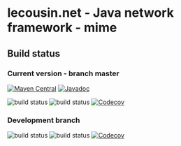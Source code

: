 # lecousin.net - Java network framework - mime

## Build status

### Current version - branch master

[![Maven Central](https://img.shields.io/maven-central/v/net.lecousin.framework.network/mime.svg)](http://search.maven.org/#search%7Cga%7C1%7Cg%3A%22net.lecousin.framework.network%22%20AND%20a%3A%22mime%22)
[![Javadoc](https://img.shields.io/badge/javadoc-0.4.0-brightgreen.svg)](https://www.javadoc.io/doc/net.lecousin.framework.network/mime/0.4.0)

![build status](https://travis-ci.org/lecousin/java-framework-network-mime.svg?branch=master "Build Status")
![build status](https://ci.appveyor.com/api/projects/status/github/lecousin/java-framework-network-mime?branch=master&svg=true "Build Status")
[![Codecov](https://codecov.io/gh/lecousin/java-framework-network-mime/graph/badge.svg)](https://codecov.io/gh/lecousin/java-framework-network-mime/branch/master)

### Development branch

![build status](https://travis-ci.org/lecousin/java-framework-network-mime.svg?branch=dev "Build Status")
![build status](https://ci.appveyor.com/api/projects/status/github/lecousin/java-framework-network-mime?branch=dev&svg=true "Build Status")
[![Codecov](https://codecov.io/gh/lecousin/java-framework-network-mime/branch/dev/graph/badge.svg)](https://codecov.io/gh/lecousin/java-framework-network-mime/branch/dev)
